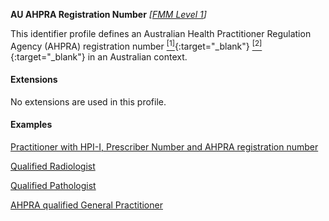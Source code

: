 **AU AHPRA Registration Number**  *[[FMM Level 1](guidance.html)]*

This identifier profile defines an Australian Health Practitioner Regulation Agency (AHPRA) registration number [<sup>[1]</sup>](https://www.ahpra.gov.au){:target="_blank"} [<sup>[2]</sup>](https://www.ahpra.gov.au/Support/Glossary.aspx#Registration%20Number){:target="_blank"} in an Australian context.


#### Extensions

No extensions are used in this profile.


#### Examples

[Practitioner with HPI-I, Prescriber Number and AHPRA registration number](Practitioner-example0.html)

[Qualified Radiologist](Practitioner-example1.html)

[Qualified Pathologist](Practitioner-example2.html)

[AHPRA qualified General Practitioner](Practitioner-example3.html)